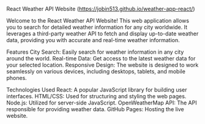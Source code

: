 React Weather API Website
(https://jobin513.github.io/weather-app-react/)

Welcome to the React Weather API Website! This web application allows you to search for detailed weather information for any city worldwide. It leverages a third-party weather API to fetch and display up-to-date weather data, providing you with accurate and real-time weather information.

Features
City Search: Easily search for weather information in any city around the world.
Real-time Data: Get access to the latest weather data for your selected location.
Responsive Design: The website is designed to work seamlessly on various devices, including desktops, tablets, and mobile phones.

Technologies Used
React: A popular JavaScript library for building user interfaces.
HTML/CSS: Used for structuring and styling the web pages.
Node.js: Utilized for server-side JavaScript.
OpenWeatherMap API: The API responsible for providing weather data.
GitHub Pages: Hosting the live website.
